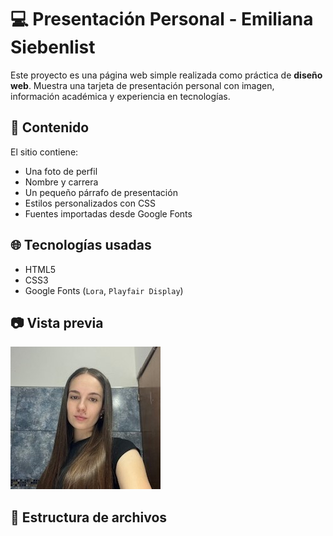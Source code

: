 # 💻 Presentación Personal - Emiliana Siebenlist

Este proyecto es una página web simple realizada como práctica de **diseño web**. Muestra una tarjeta de presentación personal con imagen, información académica y experiencia en tecnologías.

## 🧾 Contenido

El sitio contiene:
- Una foto de perfil
- Nombre y carrera
- Un pequeño párrafo de presentación
- Estilos personalizados con CSS
- Fuentes importadas desde Google Fonts

## 🌐 Tecnologías usadas

- HTML5
- CSS3
- Google Fonts (`Lora`, `Playfair Display`)

## 📷 Vista previa

![Captura](IMG_4440.jpg)


## 📁 Estructura de archivos


